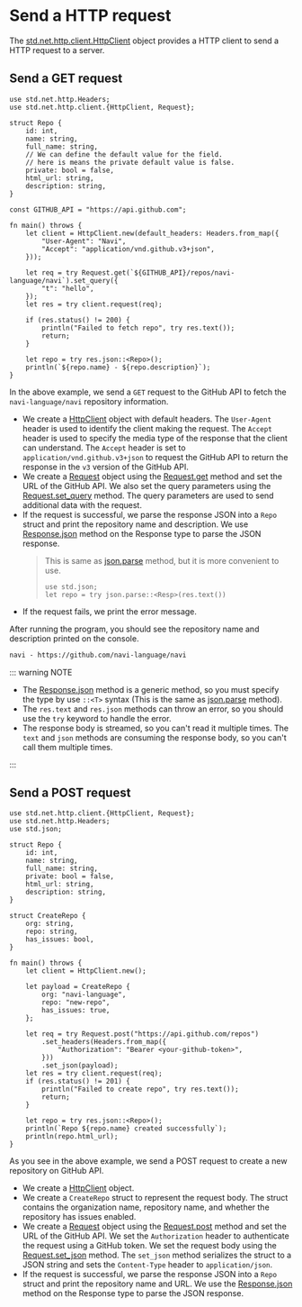 # Send a HTTP request

The [std.net.http.client.HttpClient](/stdlib/std.net.http.client.HttpClient) object provides a HTTP client to send a HTTP request to a server.

## Send a GET request

```nv,no_run
use std.net.http.Headers;
use std.net.http.client.{HttpClient, Request};

struct Repo {
    id: int,
    name: string,
    full_name: string,
    // We can define the default value for the field.
    // here is means the private default value is false.
    private: bool = false,
    html_url: string,
    description: string,
}

const GITHUB_API = "https://api.github.com";

fn main() throws {
    let client = HttpClient.new(default_headers: Headers.from_map({
        "User-Agent": "Navi",
        "Accept": "application/vnd.github.v3+json",
    }));

    let req = try Request.get(`${GITHUB_API}/repos/navi-language/navi`).set_query({
        "t": "hello",
    });
    let res = try client.request(req);

    if (res.status() != 200) {
        println("Failed to fetch repo", try res.text());
        return;
    }

    let repo = try res.json::<Repo>();
    println(`${repo.name} - ${repo.description}`);
}
```

In the above example, we send a `GET` request to the GitHub API to fetch the `navi-language/navi` repository information.

- We create a [HttpClient](/stdlib/std.net.http.client.HttpClient) object with default headers. The `User-Agent` header is used to identify the client making the request. The `Accept` header is used to specify the media type of the response that the client can understand. The `Accept` header is set to `application/vnd.github.v3+json` to request the GitHub API to return the response in the `v3` version of the GitHub API.
- We create a [Request](/stdlib/std.net.http.client.Request) object using the [Request.get](/stdlib/std.net.http.client.Request#method.get) method and set the URL of the GitHub API. We also set the query parameters using the [Request.set_query](/stdlib/std.net.http.client.Request#method.set_query) method. The query parameters are used to send additional data with the request.
- If the request is successful, we parse the response JSON into a `Repo` struct and print the repository name and description. We use [Response.json](/stdlib/std.net.http.client.Response#method.json) method on the Response type to parse the JSON response.
  > This is same as [json.parse](/stdlib/std.json#parse) method, but it is more convenient to use.
  >
  > ```nv, ignore
  > use std.json;
  > let repo = try json.parse::<Resp>(res.text())
  > ```
- If the request fails, we print the error message.

After running the program, you should see the repository name and description printed on the console.

```txt
navi - https://github.com/navi-language/navi
```

::: warning NOTE

- The [Response.json](/stdlib/std.net.http.client.Response#method.json) method is a generic method, so you must specify the type by use `::<T>` syntax (This is the same as [json.parse](/stdlib/std.json#parse) method).
- The `res.text` and `res.json` methods can throw an error, so you should use the `try` keyword to handle the error.
- The response body is streamed, so you can't read it multiple times. The `text` and `json` methods are consuming the response body, so you can't call them multiple times.

:::

## Send a POST request

```nv,no_run
use std.net.http.client.{HttpClient, Request};
use std.net.http.Headers;
use std.json;

struct Repo {
    id: int,
    name: string,
    full_name: string,
    private: bool = false,
    html_url: string,
    description: string,
}

struct CreateRepo {
    org: string,
    repo: string,
    has_issues: bool,
}

fn main() throws {
    let client = HttpClient.new();

    let payload = CreateRepo {
        org: "navi-language",
        repo: "new-repo",
        has_issues: true,
    };

    let req = try Request.post("https://api.github.com/repos")
        .set_headers(Headers.from_map({
            "Authorization": "Bearer <your-github-token>",
        }))
        .set_json(payload);
    let res = try client.request(req);
    if (res.status() != 201) {
        println("Failed to create repo", try res.text());
        return;
    }

    let repo = try res.json::<Repo>();
    println(`Repo ${repo.name} created successfully`);
    println(repo.html_url);
}
```

As you see in the above example, we send a POST request to create a new repository on GitHub API.

- We create a [HttpClient](/stdlib/std.net.http.client.HttpClient) object.
- We create a `CreateRepo` struct to represent the request body. The struct contains the organization name, repository name, and whether the repository has issues enabled.
- We create a [Request](/stdlib/std.net.http.client.Request) object using the [Request.post](/stdlib/std.net.http.client.Request#method.post) method and set the URL of the GitHub API. We set the `Authorization` header to authenticate the request using a GitHub token. We set the request body using the [Request.set_json](/stdlib/std.net.http.client.Request#method.set_json) method. The `set_json` method serializes the struct to a JSON string and sets the `Content-Type` header to `application/json`.
- If the request is successful, we parse the response JSON into a `Repo` struct and print the repository name and URL. We use the [Response.json](/stdlib/std.net.http.client.Response#method.json) method on the Response type to parse the JSON response.
